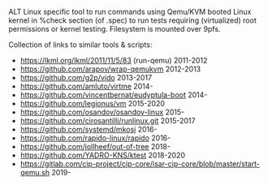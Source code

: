 ALT Linux specific tool to run commands using Qemu/KVM booted Linux kernel in
%check section (of .spec) to run tests requiring (virtualized) root permissions
or kernel testing. Filesystem is mounted over 9pfs.

Collection of links to similar tools & scripts:

* https://lkml.org/lkml/2011/11/5/83 (run-qemu) 2011-2012
* https://github.com/arapov/wrap-qemukvm 2012-2013
* https://github.com/g2p/vido 2013-2017
* https://github.com/amluto/virtme 2014-
* https://github.com/vincentbernat/eudyptula-boot 2014-
* https://github.com/legionus/vm 2015-2020
* https://github.com/osandov/osandov-linux 2015-
* https://github.com/cirosantilli/runlinux.git 2015-2017
* https://github.com/systemd/mkosi 2016-
* https://github.com/rapido-linux/rapido 2016-
* https://github.com/jollheef/out-of-tree 2018-
* https://github.com/YADRO-KNS/ktest 2018-2020
* https://gitlab.com/cip-project/cip-core/isar-cip-core/blob/master/start-qemu.sh 2019-
